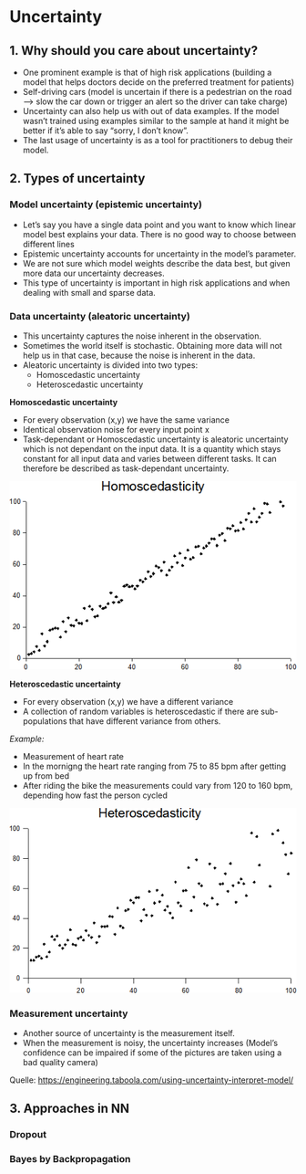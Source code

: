 # Uncertainty
## 1. Why should you care about uncertainty?
- One prominent example is that of high risk applications (building a model that helps doctors decide on the preferred treatment for patients)
- Self-driving cars (model is uncertain if there is a pedestrian on the road --> slow the car down or trigger an alert so the driver can take charge)
- Uncertainty can also help us with out of data examples. If the model wasn’t trained using examples similar to the sample at hand it might be better if it’s able to say “sorry, I don’t know”. 
- The last usage of uncertainty is as a tool for practitioners to debug their model. 

## 2. Types of uncertainty
### Model uncertainty (epistemic uncertainty)
- Let’s say you have a single data point and you want to know which linear model best explains your data. There is no good way to choose between different lines  
- Epistemic uncertainty accounts for uncertainty in the model’s parameter. 
- We are not sure which model weights describe the data best, but given more data our uncertainty decreases. 
- This type of uncertainty is important in high risk applications and when dealing with small and sparse data.

### Data uncertainty (aleatoric uncertainty)
- This uncertainty captures the noise inherent in the observation. 
- Sometimes the world itself is stochastic. Obtaining more data will not help us in that case, because the noise is inherent in the data.
- Aleatoric uncertainty is divided into two types:
   - Homoscedastic uncertainty
   - Heteroscedastic uncertainty

__Homoscedastic uncertainty__
- For every observation (x,y) we have the same variance 
- Identical observation noise for every input point x
- Task-dependant or Homoscedastic uncertainty is aleatoric uncertainty which is not dependant on the input data. It is a quantity which stays constant for all input data and varies between different tasks. It can therefore be described as task-dependant uncertainty.

![](../pictures/Homoscedasticity.png)

__Heteroscedastic uncertainty__
- For every observation (x,y) we have a different variance 
- A collection of random variables is heteroscedastic if there are sub-populations that have different variance from others.

_Example:_
- Measurement of heart rate 
- In the mornigng the heart rate ranging from 75 to 85 bpm after getting up from bed
- After riding the bike the measurements could vary from 120 to 160 bpm, depending how fast the person cycled

![](../pictures/Heteroscedasticity.png)

### Measurement uncertainty
- Another source of uncertainty is the measurement itself. 
- When the measurement is noisy, the uncertainty increases (Model’s confidence can be impaired if some of the pictures are taken using a bad quality camera)


Quelle: https://engineering.taboola.com/using-uncertainty-interpret-model/

## 3. Approaches in NN
### Dropout
### Bayes by Backpropagation
###

